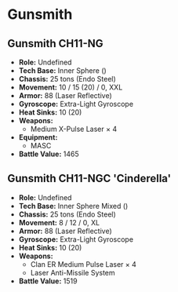 # Gunsmith
## Gunsmith CH11-NG
- **Role:** Undefined
- **Tech Base:** Inner Sphere ()
- **Chassis:** 25 tons (Endo Steel)
- **Movement:** 10 / 15 (20) / 0, XXL
- **Armor:** 88 (Laser Reflective)
- **Gyroscope:** Extra-Light Gyroscope
- **Heat Sinks:** 10 (20)
- **Weapons:**
  - Medium X-Pulse Laser × 4
- **Equipment:**
  - MASC
- **Battle Value:** 1465

## Gunsmith CH11-NGC 'Cinderella'
- **Role:** Undefined
- **Tech Base:** Inner Sphere Mixed ()
- **Chassis:** 25 tons (Endo Steel)
- **Movement:** 8 / 12 / 0, XL
- **Armor:** 88 (Laser Reflective)
- **Gyroscope:** Extra-Light Gyroscope
- **Heat Sinks:** 10 (20)
- **Weapons:**
  - Clan ER Medium Pulse Laser × 4
  - Laser Anti-Missile System
- **Battle Value:** 1519


